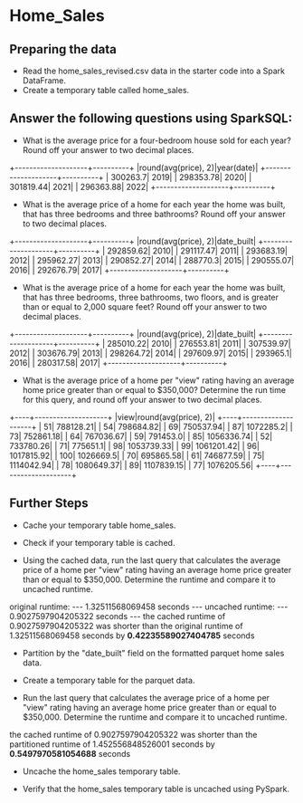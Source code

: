 # Home_Sales
## Preparing the data
* Read the home_sales_revised.csv data in the starter code into a Spark DataFrame.
* Create a temporary table called home_sales.

## Answer the following questions using SparkSQL:
* What is the average price for a four-bedroom house sold for each year? Round off your answer to two decimal places.

+--------------------+----------+
|round(avg(price), 2)|year(date)|
+--------------------+----------+
|            300263.7|      2019|
|           298353.78|      2020|
|           301819.44|      2021|
|           296363.88|      2022|
+--------------------+----------+


* What is the average price of a home for each year the home was built, that has three bedrooms and three bathrooms? Round off your answer to two decimal places.

+--------------------+----------+
|round(avg(price), 2)|date_built|
+--------------------+----------+
|           292859.62|      2010|
|           291117.47|      2011|
|           293683.19|      2012|
|           295962.27|      2013|
|           290852.27|      2014|
|            288770.3|      2015|
|           290555.07|      2016|
|           292676.79|      2017|
+--------------------+----------+


* What is the average price of a home for each year the home was built, that has three bedrooms, three bathrooms, two floors, and is greater than or equal to 2,000 square feet? Round off your answer to two decimal places.

+--------------------+----------+
|round(avg(price), 2)|date_built|
+--------------------+----------+
|           285010.22|      2010|
|           276553.81|      2011|
|           307539.97|      2012|
|           303676.79|      2013|
|           298264.72|      2014|
|           297609.97|      2015|
|            293965.1|      2016|
|           280317.58|      2017|
+--------------------+----------+


* What is the average price of a home per "view" rating having an average home price greater than or equal to $350,000? Determine the run time for this query, and round off your answer to two decimal places.

+----+--------------------+
|view|round(avg(price), 2)|
+----+--------------------+
|  51|           788128.21|
|  54|           798684.82|
|  69|           750537.94|
|  87|           1072285.2|
|  73|           752861.18|
|  64|           767036.67|
|  59|            791453.0|
|  85|          1056336.74|
|  52|           733780.26|
|  71|            775651.1|
|  98|          1053739.33|
|  99|          1061201.42|
|  96|          1017815.92|
| 100|           1026669.5|
|  70|           695865.58|
|  61|           746877.59|
|  75|          1114042.94|
|  78|          1080649.37|
|  89|          1107839.15|
|  77|          1076205.56|
+----+--------------------+


## Further Steps
* Cache your temporary table home_sales.

* Check if your temporary table is cached.

* Using the cached data, run the last query that calculates the average price of a home per "view" rating having an average home price greater than or equal to $350,000. Determine the runtime and compare it to uncached runtime.
  
original runtime: --- 1.32511568069458 seconds ---
uncached runtime: --- 0.9027597904205322 seconds ---
the cached runtime of 0.9027597904205322 was shorter than the original runtime of 1.32511568069458 seconds by **0.42235589027404785** seconds


* Partition by the "date_built" field on the formatted parquet home sales data.

* Create a temporary table for the parquet data.


* Run the last query that calculates the average price of a home per "view" rating having an average home price greater than or equal to $350,000. Determine the runtime and compare it to uncached runtime.
  
the cached runtime of 0.9027597904205322 was shorter than the partitioned runtime of 1.452556848526001 seconds by **0.5497970581054688** seconds

* Uncache the home_sales temporary table.

* Verify that the home_sales temporary table is uncached using PySpark.
